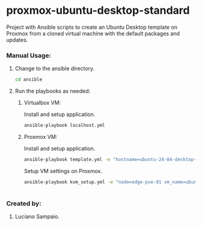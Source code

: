 # proxmox-ubuntu-desktop-standard
Project with Ansible scripts to create an Ubuntu Desktop template on Proxmox from a cloned virtual machine with the default packages and updates.

### Manual Usage:

1. Change to the ansible directory.
    ```bash
    cd ansible
    ```

1. Run the playbooks as needed:

    1. Virtualbox VM:

        Install and setup application.
        ```bash
        ansible-playbook localhost.yml
        ```

    1. Proxmox VM:

        Install and setup application.
        ```bash
        ansible-playbook template.yml -e "hostname=ubuntu-24-04-desktop-standard"
        ```

        Setup VM settings on Proxmox.
        ```bash
        ansible-playbook kvm_setup.yml -e "node=edge-pve-01 vm_name=ubuntu-24-04-desktop-standard"
        ```

#
### Created by:

1. Luciano Sampaio.
